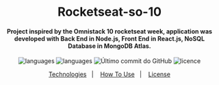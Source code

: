 
<h1 align="center">
     Rocketseat-so-10
</h1>

<h4 align="center">
Project inspired by the Omnistack 10 rocketseat week, application was developed with Back End in Node.js, Front End in React.js, NoSQL Database in MongoDB Atlas.
</h4>
<p align="center">
  <img alt="languages" src="https://img.shields.io/github/languages/top/carlosgustavo/react-authentication-user">
  <img alt="languages" src="https://img.shields.io/github/languages/count/carlosgustavo/react-authentication-user">
  <img alt="Último commit do GitHub" src="https://img.shields.io/github/last-commit/carlosgustavo/react-authentication-user">
  <img alt="licence" src="https://img.shields.io/github/license/carlosgustavo/react-authentication-user">
</p>
<p align="center">
  <a href="#rocket-technologies"">Technologies</a>&nbsp;&nbsp;&nbsp;|&nbsp;&nbsp;&nbsp;
  <a href="#information_source-how-to-use">How To Use</a>&nbsp;&nbsp;&nbsp;|&nbsp;&nbsp;&nbsp;
  <a href="#memo-license">License</a>
</p>
